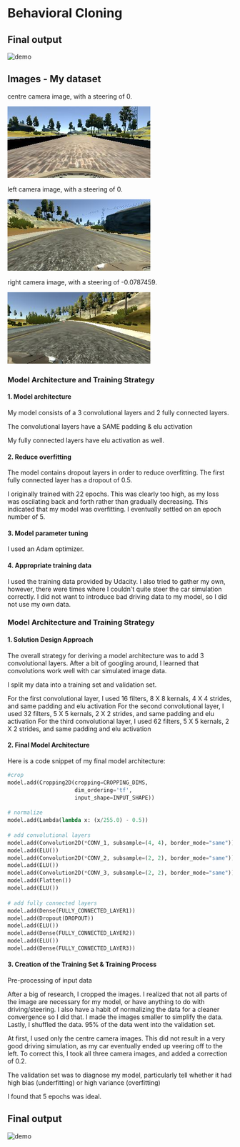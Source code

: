 # **Behavioral Cloning** 

## Final output

![demo](run2.gif)

## Images - My dataset

centre camera image, with a steering of 0.

![alt text][image1]

 left camera image, with a steering of 0.
 
![alt text][image2]

right camera image, with a steering of -0.0787459.

![alt text][image3]


### Model Architecture and Training Strategy

#### 1. Model architecture

My model consists of a 3 convolutional layers and 2 fully connected layers. 

The convolutional layers have a SAME padding & elu activation

My fully connected layers have elu activation as well.


#### 2. Reduce overfitting 

The model contains dropout layers in order to reduce overfitting. The first fully connected layer has a dropout of 0.5.

I originally trained with 22 epochs. This was clearly too high, as my loss was oscilating back and forth rather than gradually decreasing. This indicated that my model was overfitting. I eventually settled on an epoch number of 5.

#### 3. Model parameter tuning

I used an Adam optimizer.

#### 4. Appropriate training data

I used the training data provided by Udacity. I also tried to gather my own, however, there were times where I couldn't quite steer the car simulation correctly. I did not want to introduce bad driving data to my model, so I did not use my own data.

### Model Architecture and Training Strategy

#### 1. Solution Design Approach

The overall strategy for deriving a model architecture was to add 3 convolutional layers. After a bit of googling around, I learned that convolutions work well with car simulated image data.

I split my data into a training set and validation set.

For the first convolutional layer, I used 16 filters, 8 X 8 kernals, 4 X 4 strides, and same padding and elu activation
For the second convolutional layer, I used 32 filters, 5 X 5 kernals, 2 X 2 strides, and same padding and elu activation
For the third convolutional layer, I used 62 filters, 5 X 5 kernals, 2 X 2 strides, and same padding and elu activation

#### 2. Final Model Architecture

Here is a code snippet of my final model architecture:
```python
#crop
model.add(Cropping2D(cropping=CROPPING_DIMS, 
                     dim_ordering='tf',  
                     input_shape=INPUT_SHAPE)) 

# normalize
model.add(Lambda(lambda x: (x/255.0) - 0.5))

# add convolutional layers 
model.add(Convolution2D(*CONV_1, subsample=(4, 4), border_mode="same")) 
model.add(ELU()) 
model.add(Convolution2D(*CONV_2, subsample=(2, 2), border_mode="same")) 
model.add(ELU()) 
model.add(Convolution2D(*CONV_3, subsample=(2, 2), border_mode="same")) 
model.add(Flatten()) 
model.add(ELU()) 

# add fully connected layers
model.add(Dense(FULLY_CONNECTED_LAYER1)) 
model.add(Dropout(DROPOUT)) 
model.add(ELU()) 
model.add(Dense(FULLY_CONNECTED_LAYER2)) 
model.add(ELU()) 
model.add(Dense(FULLY_CONNECTED_LAYER3)) 
```

#### 3. Creation of the Training Set & Training Process

Pre-processing of input data

After a big of research, I cropped the images. I realized that not all parts of the image are necessary for my model, or have anything to do with driving/steering.
I also have a habit of normalizing the data for a cleaner convergence so I did that.
I made the images smaller to simplify the data.
Lastly, I shuffled the data.
95% of the data went into the validation set.

At first, I used only the centre camera images. This did not result in a very good driving simulation, as my car eventually ended up veering off to the left. To correct this, I took all three camera images, and added a correction of 0.2.

The validation set was to diagnose my model, particularly tell whether it had high bias (underfitting) or high variance (overfitting)

I found that 5 epochs was ideal.

[//]: # (Image References)

[image1]: ./images/center.jpg 
[image2]: ./images/left.jpg 
[image3]: ./images/right.jpg 

## Final output

![demo](run2.gif)
